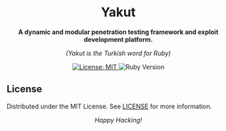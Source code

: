 <div align="center">
  <h1>Yakut</h1>
  <p><strong>A dynamic and modular penetration testing framework and exploit development platform.</strong></p>
  <p><em>(Yakut is the Turkish word for Ruby)</em></p>

  <p>
    <a href="https://opensource.org/licenses/MIT">
      <img src="https://img.shields.io/badge/License-MIT-yellow.svg" alt="License: MIT">
    </a>
    <img src="https://img.shields.io/badge/Ruby-3.0%2B-red.svg" alt="Ruby Version">
  </p>
</div>

## License

Distributed under the MIT License. See [LICENSE](LICENSE) for more information.

<p align="center">
<em>Happy Hacking!</em>
</p>
